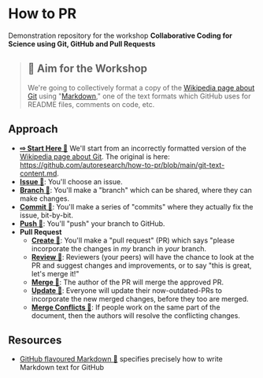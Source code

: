 # How to PR
Demonstration repository for the workshop **Collaborative Coding for Science using Git, GitHub and Pull Requests**

> ## 🎯 Aim for the Workshop
> 
> We're going to collectively format a copy of the [Wikipedia page about Git](https://en.wikipedia.org/wiki/Git) using "[Markdown](https://daringfireball.net/projects/markdown/)," one of the text formats which GitHub uses for README files, comments on code, etc. 

## Approach 

- [**⇨ Start Here 🔗**](how-to-start.md) We'll start from an incorrectly formatted version of the [Wikipedia page about Git](https://en.wikipedia.org/wiki/Git). The original is here: https://github.com/autoresearch/how-to-pr/blob/main/git-text-content.md. 
- [**Issue 🔗**](how-to-issue.md): You'll choose an issue. 
- [**Branch 🔗**](how-to-branch.md):  You'll make a "branch" which can be shared, where they can make changes. 
- [**Commit 🔗**](how-to-commit.md):  You'll make a series of "commits" where they actually fix the issue, bit-by-bit.
- [**Push  🔗**](how-to-push.md): You'll "push" your branch to GitHub.
- **Pull Request**
  - [**Create 🔗**](how-to-pr.md): You'll make a "pull request" (PR) which says "please incorporate the changes in *my* branch in *your* branch. 
  - [**Review 🔗**](how-to-pr-review.md): Reviewers (your peers) will have the chance to look at the PR and suggest changes and improvements, or to say "this is great, let's merge it!"
  - [**Merge 🔗**](how-to-pr-merge.md): The author of the PR will merge the approved PR.
  - [**Update 🔗**](how-to-pr-update.md): Everyone will update their now-outdated-PRs to incorporate the new merged changes, before they too are merged. 
  - [**Merge Conflicts 🔗**](how-to-merge-conflict.md): If people work on the same part of the document, then the authors will resolve the conflicting changes. 


## Resources
- [GitHub flavoured Markdown 🔗](https://github.github.com/gfm/) specifies precisely how to write Markdown text for GitHub


